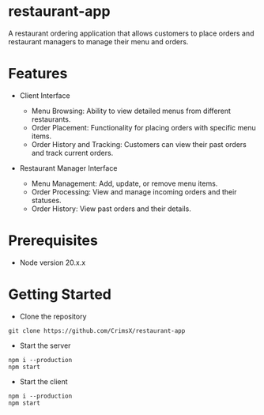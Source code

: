 # restaurant-app
A restaurant ordering application that allows customers to place orders and restaurant managers to manage their menu and orders.

# Features
- Client Interface
  - Menu Browsing: Ability to view detailed menus from different restaurants.
  - Order Placement: Functionality for placing orders with specific menu items.
  - Order History and Tracking: Customers can view their past orders and track current orders.

- Restaurant Manager Interface
  - Menu Management: Add, update, or remove menu items.
  - Order Processing: View and manage incoming orders and their statuses.
  - Order History: View past orders and their details.

# Prerequisites
- Node version 20.x.x

# Getting Started
- Clone the repository
```shell
git clone https://github.com/CrimsX/restaurant-app
```

- Start the server
```shell
npm i --production
npm start
```

- Start the client
```shell
npm i --production
npm start
```
